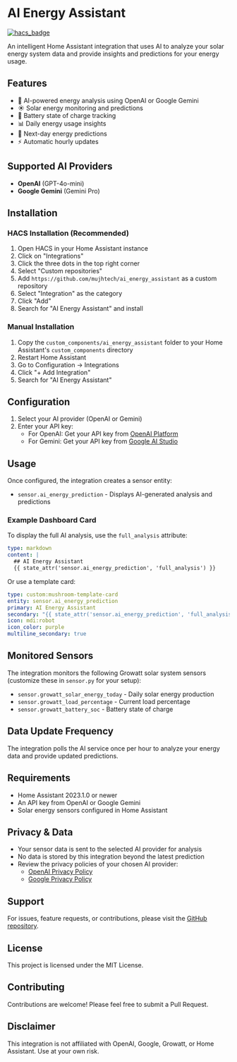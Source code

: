 # AI Energy Assistant

[![hacs_badge](https://img.shields.io/badge/HACS-Custom-orange.svg)](https://github.com/custom-components/hacs)

An intelligent Home Assistant integration that uses AI to analyze your solar energy system data and provide insights and predictions for your energy usage.

## Features

- 🤖 AI-powered energy analysis using OpenAI or Google Gemini
- ☀️ Solar energy monitoring and predictions
- 🔋 Battery state of charge tracking
- 📊 Daily energy usage insights
- 🔮 Next-day energy predictions
- ⚡ Automatic hourly updates

## Supported AI Providers

- **OpenAI** (GPT-4o-mini)
- **Google Gemini** (Gemini Pro)

## Installation

### HACS Installation (Recommended)

1. Open HACS in your Home Assistant instance
2. Click on "Integrations"
3. Click the three dots in the top right corner
4. Select "Custom repositories"
5. Add `https://github.com/mujhtech/ai_energy_assistant` as a custom repository
6. Select "Integration" as the category
7. Click "Add"
8. Search for "AI Energy Assistant" and install

### Manual Installation

1. Copy the `custom_components/ai_energy_assistant` folder to your Home Assistant's `custom_components` directory
2. Restart Home Assistant
3. Go to Configuration → Integrations
4. Click "+ Add Integration"
5. Search for "AI Energy Assistant"

## Configuration

1. Select your AI provider (OpenAI or Gemini)
2. Enter your API key:
   - For OpenAI: Get your API key from [OpenAI Platform](https://platform.openai.com/api-keys)
   - For Gemini: Get your API key from [Google AI Studio](https://makersuite.google.com/app/apikey)

## Usage

Once configured, the integration creates a sensor entity:

- `sensor.ai_energy_prediction` - Displays AI-generated analysis and predictions

### Example Dashboard Card

To display the full AI analysis, use the `full_analysis` attribute:

```yaml
type: markdown
content: |
  ## AI Energy Assistant
  {{ state_attr('sensor.ai_energy_prediction', 'full_analysis') }}
```

Or use a template card:

```yaml
type: custom:mushroom-template-card
entity: sensor.ai_energy_prediction
primary: AI Energy Assistant
secondary: "{{ state_attr('sensor.ai_energy_prediction', 'full_analysis') }}"
icon: mdi:robot
icon_color: purple
multiline_secondary: true
```

## Monitored Sensors

The integration monitors the following Growatt solar system sensors (customize these in `sensor.py` for your setup):

- `sensor.growatt_solar_energy_today` - Daily solar energy production
- `sensor.growatt_load_percentage` - Current load percentage
- `sensor.growatt_battery_soc` - Battery state of charge

## Data Update Frequency

The integration polls the AI service once per hour to analyze your energy data and provide updated predictions.

## Requirements

- Home Assistant 2023.1.0 or newer
- An API key from OpenAI or Google Gemini
- Solar energy sensors configured in Home Assistant

## Privacy & Data

- Your sensor data is sent to the selected AI provider for analysis
- No data is stored by this integration beyond the latest prediction
- Review the privacy policies of your chosen AI provider:
  - [OpenAI Privacy Policy](https://openai.com/privacy)
  - [Google Privacy Policy](https://policies.google.com/privacy)

## Support

For issues, feature requests, or contributions, please visit the [GitHub repository](https://github.com/mujhtech/ai_energy_assistant).

## License

This project is licensed under the MIT License.

## Contributing

Contributions are welcome! Please feel free to submit a Pull Request.

## Disclaimer

This integration is not affiliated with OpenAI, Google, Growatt, or Home Assistant. Use at your own risk.
